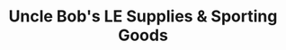 ---
title: "Uncle Bob's LE Supplies & Sporting Goods"
url: /keysville/uncle-bobs-le-supplies-and-sporting-goods/
shop: sports
---